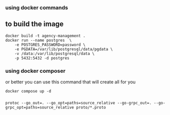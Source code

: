 ### using docker commands

## to build the image

```shell
docker build -t agency-management .
docker run --name postgres  \
    -e POSTGRES_PASSWORD=password \
	-e PGDATA=/var/lib/postgresql/data/pgdata \
	-v /data:/var/lib/postgresql/data \
    -p 5432:5432 -d postgres
```


### using docker composer 
or better you can use this command that will create all for you 

```shell
docker compose up -d
```

### 


```shell
protoc --go_out=. --go_opt=paths=source_relative --go-grpc_out=. --go-grpc_opt=paths=source_relative proto/*.proto
```
